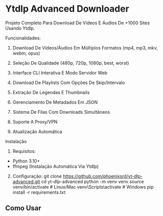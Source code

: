 # Ytdlp Advanced Downloader

Projeto Completo Para Download De Vídeos E Áudios De +1000 Sites Usando Ytdlp.

Funcionalidades:
1. Download De Vídeos/Áudios Em Múltiplos Formatos (mp4, mp3, mkv, webm, opus)

2. Seleção De Qualidade (480p, 720p, 1080p, best, worst)

3. Interface CLI Interativa E Modo Servidor Web

4. Download De Playlists Com Opções De Skip/Intervalo

5. Extração De Legendas E Thumbnails

6. Gerenciamento De Metadados Em JSON

7. Sistema De Filas Com Downloads Simultâneos

8. Suporte A Proxy/VPN

9. Atualização Automática

Instalação
1. Requisitos:
- Python 3.10+
- ffmpeg (Instalação Automática Via Ytdlp)

2. Configuração:
git clone https://github.com/phoenixsrd/yt-dlp-advanced.git
cd yt-dlp-advanced
python -m venv venv
source venv/bin/activate  # Linux/Mac
venv\Scripts\activate    # Windows
pip install -r requirements.txt

## Como Usar
